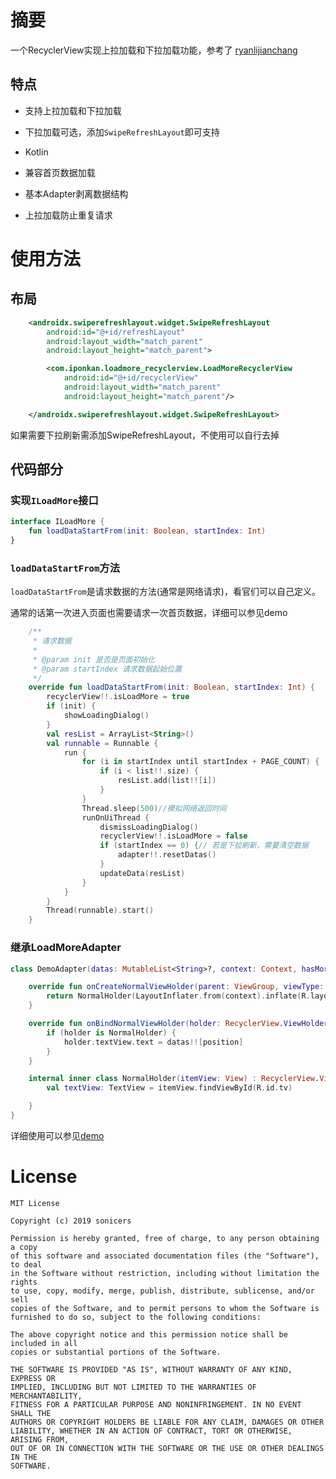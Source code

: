 # 摘要 #

一个RecyclerView实现上拉加载和下拉加载功能，参考了 [ryanlijianchang](https://github.com/ryanlijianchang/PullToLoadData-RecyclerView)

## 特点

- 支持上拉加载和下拉加载
- 下拉加载可选，添加`SwipeRefreshLayout`即可支持

- Kotlin
- 兼容首页数据加载
- 基本Adapter剥离数据结构
- 上拉加载防止重复请求

# 使用方法

## 布局

```xml
    <androidx.swiperefreshlayout.widget.SwipeRefreshLayout
        android:id="@+id/refreshLayout"
        android:layout_width="match_parent"
        android:layout_height="match_parent">

        <com.iponkan.loadmore_recyclerview.LoadMoreRecyclerView
            android:id="@+id/recyclerView"
            android:layout_width="match_parent"
            android:layout_height="match_parent"/>

    </androidx.swiperefreshlayout.widget.SwipeRefreshLayout>
```

如果需要下拉刷新需添加SwipeRefreshLayout，不使用可以自行去掉

## 代码部分

### 实现`ILoadMore`接口

```kotlin
interface ILoadMore {
    fun loadDataStartFrom(init: Boolean, startIndex: Int)
}
```

### `loadDataStartFrom`方法

`loadDataStartFrom`是请求数据的方法(通常是网络请求)，看官们可以自己定义。

通常的话第一次进入页面也需要请求一次首页数据，详细可以参见demo

```kotlin
    /**
     * 请求数据
     * 
     * @param init 是否是页面初始化
     * @param startIndex 请求数据起始位置
     */
    override fun loadDataStartFrom(init: Boolean, startIndex: Int) {
        recyclerView!!.isLoadMore = true
        if (init) {
            showLoadingDialog()
        }
        val resList = ArrayList<String>()
        val runnable = Runnable {
            run {
                for (i in startIndex until startIndex + PAGE_COUNT) {
                    if (i < list!!.size) {
                        resList.add(list!![i])
                    }
                }
                Thread.sleep(500)//模拟网络返回时间
                runOnUiThread {
                    dismissLoadingDialog()
                    recyclerView!!.isLoadMore = false
                    if (startIndex == 0) {// 若是下拉刷新，需要清空数据
                        adapter!!.resetDatas()
                    }
                    updateData(resList)
                }
            }
        }
        Thread(runnable).start()
    }
```

### 继承LoadMoreAdapter

```kotlin
class DemoAdapter(datas: MutableList<String>?, context: Context, hasMore: Boolean) : LoadMoreAdapter<String>(datas, context, hasMore) {

    override fun onCreateNormalViewHolder(parent: ViewGroup, viewType: Int): RecyclerView.ViewHolder {
        return NormalHolder(LayoutInflater.from(context).inflate(R.layout.item, parent, false))
    }

    override fun onBindNormalViewHolder(holder: RecyclerView.ViewHolder, position: Int) {
        if (holder is NormalHolder) {
            holder.textView.text = datas!![position]
        }
    }

    internal inner class NormalHolder(itemView: View) : RecyclerView.ViewHolder(itemView) {
        val textView: TextView = itemView.findViewById(R.id.tv)

    }
}
```

详细使用可以参见[demo](https://github.com/iponkan/loadmore_recyclerview/tree/master/app/src/main/java/com/iponkan/demo)



# License

```
MIT License

Copyright (c) 2019 sonicers

Permission is hereby granted, free of charge, to any person obtaining a copy
of this software and associated documentation files (the "Software"), to deal
in the Software without restriction, including without limitation the rights
to use, copy, modify, merge, publish, distribute, sublicense, and/or sell
copies of the Software, and to permit persons to whom the Software is
furnished to do so, subject to the following conditions:

The above copyright notice and this permission notice shall be included in all
copies or substantial portions of the Software.

THE SOFTWARE IS PROVIDED "AS IS", WITHOUT WARRANTY OF ANY KIND, EXPRESS OR
IMPLIED, INCLUDING BUT NOT LIMITED TO THE WARRANTIES OF MERCHANTABILITY,
FITNESS FOR A PARTICULAR PURPOSE AND NONINFRINGEMENT. IN NO EVENT SHALL THE
AUTHORS OR COPYRIGHT HOLDERS BE LIABLE FOR ANY CLAIM, DAMAGES OR OTHER
LIABILITY, WHETHER IN AN ACTION OF CONTRACT, TORT OR OTHERWISE, ARISING FROM,
OUT OF OR IN CONNECTION WITH THE SOFTWARE OR THE USE OR OTHER DEALINGS IN THE
SOFTWARE.
```